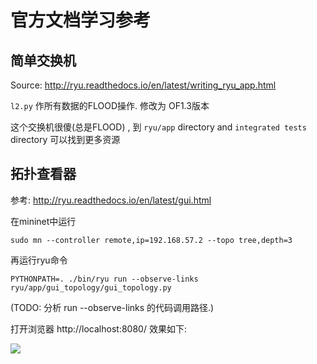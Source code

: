 

# 官方文档学习参考

## 简单交换机
Source: http://ryu.readthedocs.io/en/latest/writing_ryu_app.html

`l2.py` 作所有数据的FLOOD操作. 修改为 OF1.3版本

这个交换机很傻(总是FLOOD) , 到 `ryu/app` directory and `integrated tests` directory 可以找到更多资源

## 拓扑查看器
参考: http://ryu.readthedocs.io/en/latest/gui.html

在mininet中运行
```
sudo mn --controller remote,ip=192.168.57.2 --topo tree,depth=3
```

再运行ryu命令
```
PYTHONPATH=. ./bin/ryu run --observe-links ryu/app/gui_topology/gui_topology.py
```

(TODO: 分析 run --observe-links 的代码调用路径.)  

打开浏览器 http://localhost:8080/ 效果如下:

![](http://ryu.readthedocs.io/en/latest/_images/gui.png)